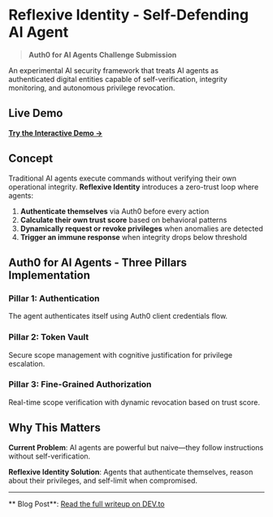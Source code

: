 #  Reflexive Identity - Self-Defending AI Agent

> **Auth0 for AI Agents Challenge Submission**

An experimental AI security framework that treats AI agents as authenticated digital entities capable of self-verification, integrity monitoring, and autonomous privilege revocation.

##  Live Demo

**[Try the Interactive Demo →](https://reflexive-identity-muavzwkxpiatjulbxe2juy.streamlit.app/)**

##  Concept

Traditional AI agents execute commands without verifying their own operational integrity. **Reflexive Identity** introduces a zero-trust loop where agents:

1. **Authenticate themselves** via Auth0 before every action
2. **Calculate their own trust score** based on behavioral patterns
3. **Dynamically request or revoke privileges** when anomalies are detected
4. **Trigger an immune response** when integrity drops below threshold

##   Auth0 for AI Agents - Three Pillars Implementation

###  Pillar 1: Authentication
The agent authenticates itself using Auth0 client credentials flow.

###  Pillar 2: Token Vault
Secure scope management with cognitive justification for privilege escalation.

###  Pillar 3: Fine-Grained Authorization
Real-time scope verification with dynamic revocation based on trust score.

##   Why This Matters

**Current Problem**: AI agents are powerful but naive—they follow instructions without self-verification.

**Reflexive Identity Solution**: Agents that authenticate themselves, reason about their privileges, and self-limit when compromised.

---

**  Blog Post**: [Read the full writeup on DEV.to](https://dev.to/gnomeman4201/reflexive-identity-the-self-defending-ai-agent-with-auth0-297k)
